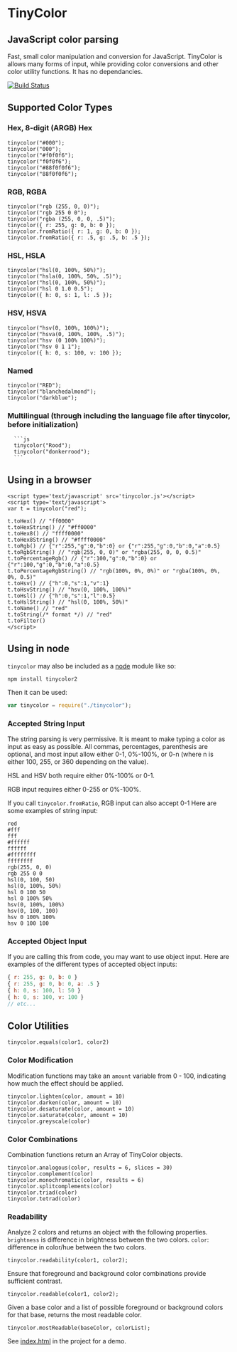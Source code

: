 # TinyColor

## JavaScript color parsing

Fast, small color manipulation and conversion for JavaScript.  TinyColor is allows many forms of input, while providing color conversions and other color utility functions.  It has no dependancies.

[![Build Status](https://travis-ci.org/bgrins/TinyColor.png?branch=master)](https://travis-ci.org/bgrins/TinyColor)

## Supported Color Types

### Hex, 8-digit (ARGB) Hex

    tinycolor("#000");
    tinycolor("000");
    tinycolor("#f0f0f6");
    tinycolor("f0f0f6");
    tinycolor("#88f0f0f6");
    tinycolor("88f0f0f6");

### RGB, RGBA

    tinycolor("rgb (255, 0, 0)");
    tinycolor("rgb 255 0 0");
    tinycolor("rgba (255, 0, 0, .5)");
    tinycolor({ r: 255, g: 0, b: 0 });
    tinycolor.fromRatio({ r: 1, g: 0, b: 0 });
    tinycolor.fromRatio({ r: .5, g: .5, b: .5 });

### HSL, HSLA

    tinycolor("hsl(0, 100%, 50%)");
    tinycolor("hsla(0, 100%, 50%, .5)");
    tinycolor("hsl(0, 100%, 50%)");
    tinycolor("hsl 0 1.0 0.5");
    tinycolor({ h: 0, s: 1, l: .5 });

### HSV, HSVA

    tinycolor("hsv(0, 100%, 100%)");
    tinycolor("hsva(0, 100%, 100%, .5)");
    tinycolor("hsv (0 100% 100%)");
    tinycolor("hsv 0 1 1");
    tinycolor({ h: 0, s: 100, v: 100 });

### Named

    tinycolor("RED");
    tinycolor("blanchedalmond");
    tinycolor("darkblue");

### Multilingual (through including the language file after tinycolor, before initialization)

	  ```js
	  tinycolor("Rood");
	  tinycolor("donkerrood");
	  ```

## Using in a browser

    <script type='text/javascript' src='tinycolor.js'></script>
    <script type='text/javascript'>
    var t = tinycolor("red");

    t.toHex() // "ff0000"
    t.toHexString() // "#ff0000"
    t.toHex8() // "ffff0000"
    t.toHex8String() // "#ffff0000"
    t.toRgb() // {"r":255,"g":0,"b":0} or {"r":255,"g":0,"b":0,"a":0.5}
    t.toRgbString() // "rgb(255, 0, 0)" or "rgba(255, 0, 0, 0.5)"
    t.toPercentageRgb() // {"r":100,"g":0,"b":0} or {"r":100,"g":0,"b":0,"a":0.5}
    t.toPercentageRgbString() // "rgb(100%, 0%, 0%)" or "rgba(100%, 0%, 0%, 0.5)"
    t.toHsv() // {"h":0,"s":1,"v":1}
    t.toHsvString() // "hsv(0, 100%, 100%)"
    t.toHsl() // {"h":0,"s":1,"l":0.5}
    t.toHslString() // "hsl(0, 100%, 50%)"
    t.toName() // "red"
    t.toString(/* format */) // "red"
    t.toFilter()
    </script>

## Using in node

`tinycolor` may also be included as a [node](http://nodejs.org/) module like so:

```
npm install tinycolor2
```

Then it can be used:

```js
var tinycolor = require("./tinycolor");
```

### Accepted String Input

The string parsing is very permissive.  It is meant to make typing a color as input as easy as possible.  All commas, percentages, parenthesis are optional, and most input allow either 0-1, 0%-100%, or 0-n (where n is either 100, 255, or 360 depending on the value).

HSL and HSV both require either 0%-100% or 0-1.

RGB input requires either 0-255 or 0%-100%.

If you call `tinycolor.fromRatio`, RGB input can also accept 0-1
Here are some examples of string input:

```
red
#fff
fff
#ffffff
ffffff
#ffffffff
ffffffff
rgb(255, 0, 0)
rgb 255 0 0
hsl(0, 100, 50)
hsl(0, 100%, 50%)
hsl 0 100 50
hsl 0 100% 50%
hsv(0, 100%, 100%)
hsv(0, 100, 100)
hsv 0 100% 100%
hsv 0 100 100
```

### Accepted Object Input

If you are calling this from code, you may want to use object input.  Here are examples of the different types of accepted object inputs:

```js
{ r: 255, g: 0, b: 0 }
{ r: 255, g: 0, b: 0, a: .5 }
{ h: 0, s: 100, l: 50 }
{ h: 0, s: 100, v: 100 }
// etc...
```

## Color Utilities

    tinycolor.equals(color1, color2)

### Color Modification

Modification functions may take an `amount` variable from 0 - 100, indicating how much the effect should be applied.

    tinycolor.lighten(color, amount = 10)
    tinycolor.darken(color, amount = 10)
    tinycolor.desaturate(color, amount = 10)
    tinycolor.saturate(color, amount = 10)
    tinycolor.greyscale(color)

### Color Combinations

Combination functions return an Array of TinyColor objects.

    tinycolor.analogous(color, results = 6, slices = 30)
    tinycolor.complement(color)
    tinycolor.monochromatic(color, results = 6)
    tinycolor.splitcomplements(color)
    tinycolor.triad(color)
    tinycolor.tetrad(color)

### Readability

Analyze 2 colors and returns an object with the following properties.  `brightness` is difference in brightness between the two colors.  `color`: difference in color/hue between the two colors.

    tinycolor.readability(color1, color2);

Ensure that foreground and background color combinations provide sufficient contrast.

    tinycolor.readable(color1, color2);

Given a base color and a list of possible foreground or background colors for that base, returns the most readable color.

    tinycolor.mostReadable(baseColor, colorList);

See [index.html](https://github.com/bgrins/TinyColor/blob/master/index.html) in the project for a demo.
